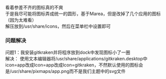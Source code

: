 看着参差不齐的图标真的不爽  
于是我尽可能将图标弄成统一的圆形，基于Marea，但是改掉了几个应用的图标（因为太难看）  
解压放到/usr/share/icons，然后在菜单栏中设置即可

### 问题解决
问题1：我安装gitkraken并将程序放到dock中发现图标小了一圈  
解决：
使用文本编辑器将/usr/share/applications/gitkraken.desktop中icon=app改成Icon=app改成Icon=gitkraken，不然默认使用的图标会是/usr/share/pixmaps/app.png而不是我们主题中的svg文件
